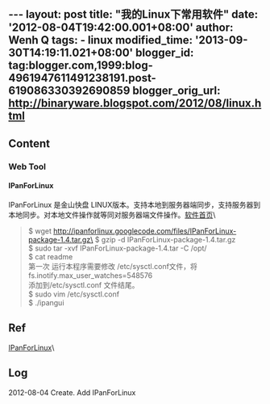 --- layout: post title: "我的Linux下常用软件" date:
'2012-08-04T19:42:00.001+08:00' author: Wenh Q tags: - linux
modified\_time: '2013-09-30T14:19:11.021+08:00' blogger\_id:
tag:blogger.com,1999:blog-4961947611491238191.post-619086330392690859
blogger\_orig\_url: http://binaryware.blogspot.com/2012/08/linux.html
---

Content
-------

### Web Tool

#### IPanForLinux

IPanForLinux 是金山快盘
LINUX版本。支持本地到服务器端同步，支持服务器到本地同步。对本地文件操作就等同对服务器端文件操作。[软件首页](http://code.google.com/p/ipanforlinux/)\

> \$ wget
> http://ipanforlinux.googlecode.com/files/IPanForLinux-package-1.4.tar.gz\
> \$ gzip -d IPanForLinux-package-1.4.tar.gz\
> \$ sudo tar -xvf IPanForLinux-package-1.4.tar -C /opt/\
> \$ cat readme \
> 第一次 运行本程序需要修改 /etc/sysctl.conf文件，将\
> fs.inotify.max\_user\_watches=548576 \
> 添加到/etc/sysctl.conf 文件结尾。\
> \$ sudo vim /etc/sysctl.conf\
> \$ ./ipangui

Ref
---

[IPanForLinux](http://www.oschina.net/p/ipanforlinux)\

Log
---

2012-08-04 Create. Add IPanForLinux
